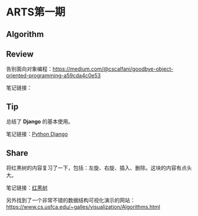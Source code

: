# ARTS第一期

## Algorithm

## Review

告别面向对象编程：https://medium.com/@cscalfani/goodbye-object-oriented-programming-a59cda4c0e53

笔记链接：

## Tip

总结了 **Django** 的基本使用。

笔记链接：[Python Django](https://github.com/Alfonsxh/Blog/tree/master/Python/Django%E7%AC%94%E8%AE%B0)

## Share

将红黑树的内容复习了一下，包括：左旋、右旋、插入、删除。这块的内容有点头大。

笔记链接：[红黑树](https://github.com/Alfonsxh/Blog/blob/master/Algorithms/AlgorithmsArea/%E7%BA%A2%E9%BB%91%E6%A0%91.md)

另外找到了一个非常不错的数据结构可视化演示的网站：https://www.cs.usfca.edu/~galles/visualization/Algorithms.html